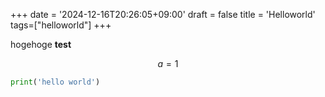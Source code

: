 +++
date = '2024-12-16T20:26:05+09:00'
draft = false
title = 'Helloworld'
tags=["helloworld"]
+++

hogehoge
**test**

$$
a = 1
$$

```py
print('hello world')
```
